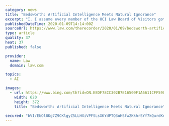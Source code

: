 ```yaml
---
category: news
title: "Bedsworth: Artificial Intelligence Meets Natural Ignorance"
excerpt: "I. I assume every member of the UCI Law Board of Visitors got one of these, but it may be just that they figured my natural intelligence was more in need of supplementation than the others and sent me a different book. Either way, it illustrates my point rather well. I know nothing about Artificial Intelligence. Nothing. Nada. Zip, zilch, ..."
publishedDateTime: 2020-01-09T14:14:00Z
sourceUrl: https://www.law.com/therecorder/2020/01/09/bedsworth-artificial-intelligence-meets-natural-ignorance/
type: article
quality: 37
heat: 37
published: false

provider:
  name: Law
  domain: law.com

topics:
  - AI

images:
  - url: https://www.bing.com/th?id=ON.EEDF78CC302B7E16509F1A6611CFF598
    width: 620
    height: 372
    title: "Bedsworth: Artificial Intelligence Meets Natural Ignorance"

secured: "bVI/EbOl8Kg7Z9CKlgyZ5LLHXiVPFSLsXKYdPTQ3uHSfw2KkhrSYf7kQurdKnoi1VbP5PdkC7tvEyosvNQLb2F7GE5MNkyG58zTjm7q/pScUyioPmhUGs0IvCap5yG0rEqUmiAjTqJ5AIFogcHG//mirNNdbgSROoeoM/IugA5ANCrgHH1ItTpASGHTV284el6QEjcNEhv34td6ONCDMxJoKz5XkhJUAcS16CJCiy2HR4rTyGFF9trdPVsg+kRhhCK+XJE7R5WshrX7kAkIAhw==;SgcL6AzGnqEybbZi30GpWQ=="
---
```


